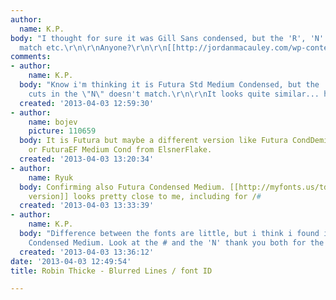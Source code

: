 ```yaml
---
author:
  name: K.P.
body: "I thought for sure it was Gill Sans condensed, but the 'R', 'N' doesn't really
  match etc.\r\n\r\nAnyone?\r\n\r\n[[http://jordanmacauley.com/wp-content/uploads/2013/03/Screen-Shot-2013-03-21-at-14.13.38-e1363876396419.png]]"
comments:
- author:
    name: K.P.
  body: "Know i'm thinking it is Futura Std Medium Condensed, but the '#' and the
    cuts in the \"N\" doesn't match.\r\n\r\nIt looks quite similar... hmmm\r\n\r\nAnyone?"
  created: '2013-04-03 12:59:30'
- author:
    name: bojev
    picture: 110659
  body: It is Futura but maybe a different version like Futura CondDemi from Image-Club-Graphics
    or FuturaEF Medium Cond from ElsnerFlake.
  created: '2013-04-03 13:20:34'
- author:
    name: Ryuk
  body: Confirming also Futura Condensed Medium. [[http://myfonts.us/td-myymGh|URW
    version]] looks pretty close to me, including for /#
  created: '2013-04-03 13:33:39'
- author:
    name: K.P.
  body: "Difference between the fonts are little, but i think i found it Futura ND
    Condensed Medium. Look at the # and the 'N' thank you both for the quick response!\r\n\r\n[[http://www.fontshop.com/fonts/downloads/neufville/futura_nd_condensed_medium_fa11/]]"
  created: '2013-04-03 13:36:12'
date: '2013-04-03 12:49:54'
title: Robin Thicke - Blurred Lines / font ID

---
```

